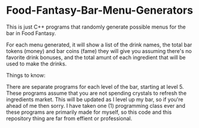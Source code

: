 # Food-Fantasy-Bar-Menu-Generators

This is just C++ programs that randomly generate possible menus for the bar in Food Fantasy.

For each menu generated, it will show a list of the drink names, the total bar tokens (money) and bar coins (fame) they will give you assuming there's no favorite drink bonuses, and the total amunt of each ingredient that will be used to make the drinks.

Things to know:

There are separate programs for each level of the bar, starting at level 5.
These programs assume that you are not spending crystals to refresh the ingredients market.
This will be updated as I level up my bar, so if you're ahead of me then sorry.
I have taken one (1) programming class ever and these programs are primarily made for myself, so this code and this repository thing are far from effient or professional.
